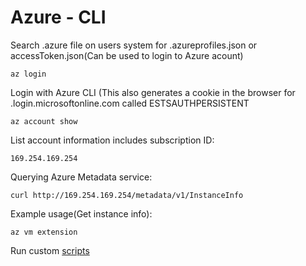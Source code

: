 # Azure - CLI

Search .azure file on users system for .azureprofiles.json or accessToken.json(Can be used to login to Azure acount)

```az login```

Login with Azure CLI (This also generates a cookie in the browser for .login.microsoftonline.com called ESTSAUTHPERSISTENT

```az account show```

List account information includes subscription ID:

```169.254.169.254```

Querying Azure Metadata service:

```curl http://169.254.169.254/metadata/v1/InstanceInfo```

Example usage(Get instance info):

```az vm extension```

Run custom [scripts](https://docs.microsoft.com/en-us/azure/virtual-machines/extensions/custom-script-linux)

